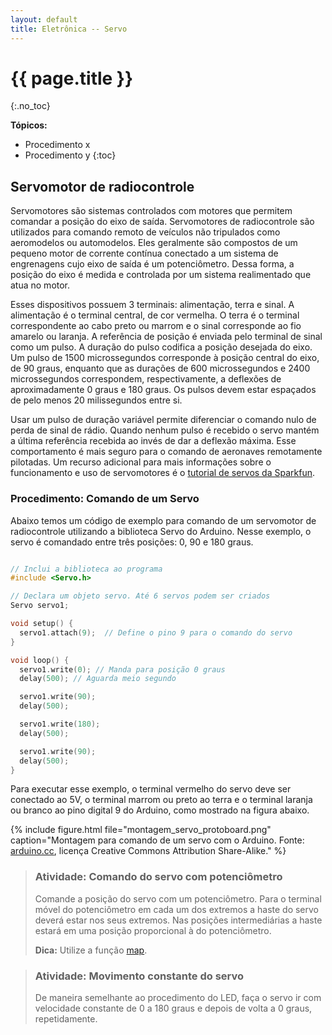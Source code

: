```yaml
---
layout: default
title: Eletrônica -- Servo
---
```


{{ page.title }}
================
{:.no_toc}

**Tópicos:**
* Procedimento x
* Procedimento y
{:toc}

Servomotor de radiocontrole
---------------------------

Servomotores são sistemas controlados com motores que permitem comandar a
posição do eixo de saída.
Servomotores de radiocontrole são utilizados para comando remoto de veículos
não tripulados como aeromodelos ou automodelos.
Eles geralmente são compostos de um pequeno motor de corrente contínua
conectado a um sistema de engrenagens cujo eixo de saída é um potenciômetro.
Dessa forma, a posição do eixo é medida e controlada por um sistema 
realimentado que atua no motor.

Esses dispositivos possuem 3 terminais: alimentação, terra e sinal.
A alimentação é o terminal central, de cor vermelha.
O terra é o terminal correspondente ao cabo preto ou marrom e o sinal
corresponde ao fio amarelo ou laranja.
A referência de posição é enviada pelo terminal de sinal como um pulso.
A duração do pulso codifica a posição desejada do eixo.
Um pulso de 1500 microssegundos corresponde à posição central do eixo, de
90 graus, enquanto
que as durações de 600 microssegundos e 2400 microssegundos correspondem, 
respectivamente, a deflexões de aproximadamente 0 graus e
180 graus.
Os pulsos devem estar espaçados de pelo menos 20 milissegundos entre si.

Usar um pulso de duração variável permite diferenciar o comando nulo de perda
de sinal de rádio.
Quando nenhum pulso é recebido o servo mantém a última referência recebida
ao invés de dar a deflexão máxima.
Esse comportamento é mais seguro para o comando de aeronaves remotamente 
pilotadas.
Um recurso adicional para mais informações sobre o funcionamento e uso de
servomotores é o [tutorial de servos da Sparkfun][tut-servo].

### Procedimento: Comando de um Servo

Abaixo temos um código de exemplo para comando de um servomotor de 
radiocontrole utilizando a biblioteca Servo do Arduino. Nesse exemplo,
o servo é comandado entre três posições: 0, 90 e 180 graus.

```c++

// Inclui a biblioteca ao programa
#include <Servo.h> 

// Declara um objeto servo. Até 6 servos podem ser criados
Servo servo1; 

void setup() {
  servo1.attach(9);  // Define o pino 9 para o comando do servo
}

void loop() {
  servo1.write(0); // Manda para posição 0 graus
  delay(500); // Aguarda meio segundo

  servo1.write(90);
  delay(500);

  servo1.write(180);
  delay(500);

  servo1.write(90);
  delay(500);
}
```

Para executar esse exemplo, o terminal vermelho do servo deve ser conectado
ao 5V, o terminal marrom ou preto ao terra e o terminal laranja ou branco
ao pino digital 9 do Arduino, como mostrado na figura abaixo.

{%
   include figure.html
   file="montagem_servo_protoboard.png"
   caption="Montagem para comando de um servo com o Arduino.
            Fonte: [arduino.cc][servo-sweep], 
            licença Creative Commons Attribution Share-Alike."
%}

> ### Atividade: Comando do servo com potenciômetro
>
> Comande a posição do servo com um potenciômetro. Para o terminal móvel do
> potenciômetro em cada um dos extremos a haste do servo deverá estar nos seus
> extremos. Nas posições intermediárias a haste estará em uma posição
> proporcional à do potenciômetro.
> 
> **Dica:** Utilize a função [map].

> ### Atividade: Movimento constante do servo
>
> De maneira semelhante ao procedimento do LED, faça o servo ir com velocidade
> constante de 0 a 180 graus e depois de volta a 0 graus, repetidamente.

[analogRead]: https://www.arduino.cc/reference/pt/language/functions/analog-io/analogread/
[analogWrite]: https://www.arduino.cc/reference/pt/language/functions/analog-io/analogwrite/
[CC0 1.0]: https://creativecommons.org/publicdomain/zero/1.0/deed.pt
[CC BY-SA 4.0]: https://creativecommons.org/licenses/by-sa/4.0/
[map]: https://www.arduino.cc/reference/pt/language/functions/math/map/
[pot-src]: https://commons.wikimedia.org/wiki/File:Single-turn_potentiometer_with_internals_exposed,_oblique_view.jpg
[servo-sweep]: https://www.arduino.cc/en/Tutorial/Sweep
[tut-servo]: https://learn.sparkfun.com/tutorials/hobby-servo-tutorial

[Tutorial PWM]: https://learn.sparkfun.com/tutorials/pulse-width-modulation
[Tinkercad]: https://www.tinkercad.com/
[QE Protoboard]: https://youtu.be/8OzfA0GQt-c
[QE Portas]: https://youtu.be/tkKIsG-aIzA
[Potenciômetro aberto]: https://youtu.be/ZRAZAWDDxRk
[Potentiometer inside]: https://youtu.be/PDfnQIAnXpo
